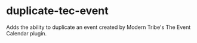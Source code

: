 duplicate-tec-event
===================

Adds the ability to duplicate an event created by Modern Tribe's The Event Calendar plugin.